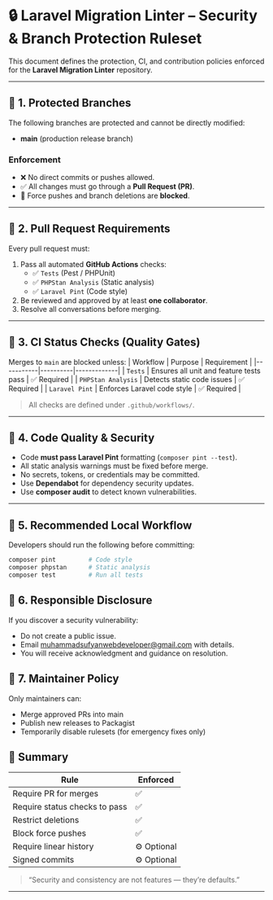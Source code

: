 # 🔒 Laravel Migration Linter – Security & Branch Protection Ruleset

This document defines the protection, CI, and contribution policies enforced for the **Laravel Migration Linter** repository.

---

## 🧩 1. Protected Branches
The following branches are protected and cannot be directly modified:
- **main** (production release branch)

### Enforcement
- ❌ No direct commits or pushes allowed.
- ✅ All changes must go through a **Pull Request (PR)**.
- 🧱 Force pushes and branch deletions are **blocked**.

---

## 🧩 2. Pull Request Requirements
Every pull request must:
1. Pass all automated **GitHub Actions** checks:
   - ✅ `Tests` (Pest / PHPUnit)
   - ✅ `PHPStan Analysis` (Static analysis)
   - ✅ `Laravel Pint` (Code style)
2. Be reviewed and approved by at least **one collaborator**.
3. Resolve all conversations before merging.

---

## 🧩 3. CI Status Checks (Quality Gates)
Merges to `main` are blocked unless:
| Workflow | Purpose | Requirement |
|-----------|----------|-------------|
| `Tests` | Ensures all unit and feature tests pass | ✅ Required |
| `PHPStan Analysis` | Detects static code issues | ✅ Required |
| `Laravel Pint` | Enforces Laravel code style | ✅ Required |

> All checks are defined under `.github/workflows/`.

---

## 🧩 4. Code Quality & Security
- Code **must pass Laravel Pint** formatting (`composer pint --test`).
- All static analysis warnings must be fixed before merge.
- No secrets, tokens, or credentials may be committed.
- Use **Dependabot** for dependency security updates.
- Use **composer audit** to detect known vulnerabilities.

---

## 🧩 5. Recommended Local Workflow
Developers should run the following before committing:

```bash
composer pint         # Code style
composer phpstan      # Static analysis
composer test         # Run all tests
```
## 🧩 6. Responsible Disclosure

If you discover a security vulnerability:
- Do not create a public issue.
- Email muhammadsufyanwebdeveloper@gmail.com with details.
- You will receive acknowledgment and guidance on resolution.

## 🧩 7. Maintainer Policy

Only maintainers can:

- Merge approved PRs into main
- Publish new releases to Packagist
- Temporarily disable rulesets (for emergency fixes only)

## 🧠 Summary

| Rule                          | Enforced    |
| ----------------------------- | ----------- |
| Require PR for merges         | ✅           |
| Require status checks to pass | ✅           |
| Restrict deletions            | ✅           |
| Block force pushes            | ✅           |
| Require linear history        | ⚙️ Optional |
| Signed commits                | ⚙️ Optional |

> “Security and consistency are not features — they’re defaults.”

--- 

